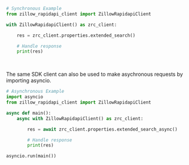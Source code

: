 <!-- Start SDK Example Usage [usage] -->
```python
# Synchronous Example
from zillow_rapidapi_client import ZillowRapidapiClient

with ZillowRapidapiClient() as zrc_client:

    res = zrc_client.properties.extended_search()

    # Handle response
    print(res)
```

</br>

The same SDK client can also be used to make asychronous requests by importing asyncio.
```python
# Asynchronous Example
import asyncio
from zillow_rapidapi_client import ZillowRapidapiClient

async def main():
    async with ZillowRapidapiClient() as zrc_client:

        res = await zrc_client.properties.extended_search_async()

        # Handle response
        print(res)

asyncio.run(main())
```
<!-- End SDK Example Usage [usage] -->